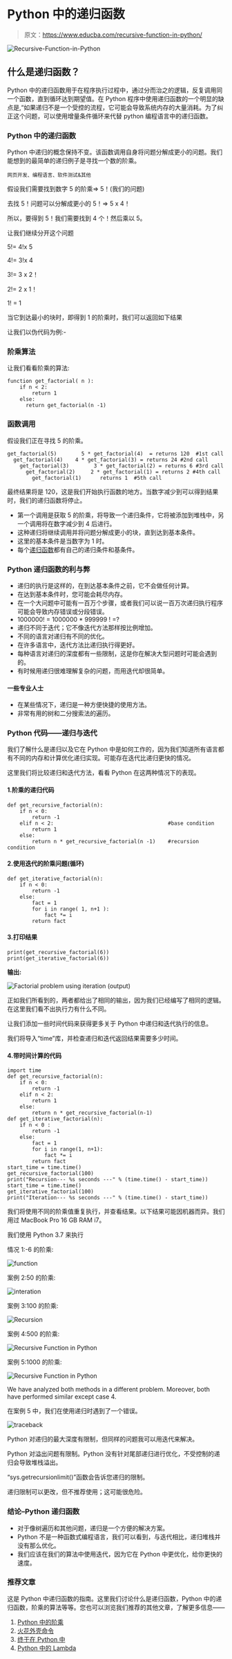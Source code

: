# Python 中的递归函数

> 原文：<https://www.educba.com/recursive-function-in-python/>

![Recursive-Function-in-Python](img/f2938d8462cb1f1d866a050c6b3ddc46.png)



## 什么是递归函数？

Python 中的递归函数用于在程序执行过程中，通过分而治之的逻辑，反复调用同一个函数，直到循环达到期望值。在 Python 程序中使用递归函数的一个明显的缺点是,“如果递归不是一个受控的流程，它可能会导致系统内存的大量消耗。为了纠正这个问题，可以使用增量条件循环来代替 python 编程语言中的递归函数。

### Python 中的递归函数

Python 中递归的概念保持不变。该函数调用自身将问题分解成更小的问题。我们能想到的最简单的递归例子是寻找一个数的阶乘。

<small>网页开发、编程语言、软件测试&其他</small>

假设我们需要找到数字 5 的阶乘=> 5！(我们的问题)

去找 5！问题可以分解成更小的 5！=> 5 x 4！

所以，要得到 5！我们需要找到 4 个！然后乘以 5。

让我们继续分开这个问题

5!= 4!x 5

4!= 3!x 4

3!= 3 x 2！

2!= 2 x 1！

1! = 1

当它到达最小的块时，即得到 1 的阶乘时，我们可以返回如下结果

让我们以伪代码为例:-

### 阶乘算法

让我们看看阶乘的算法:

```
function get_factorial( n ):
    if n < 2:
        return 1
    else:
      return get_factorial(n -1)
```

### 函数调用

假设我们正在寻找 5 的阶乘。

```
get_factorial(5)		5 * get_factorial(4)  = returns 120  #1st call
  get_factorial(4)	  4 * get_factorial(3) = returns 24 #2nd call
    get_factorial(3)	    3 * get_factorial(2) = returns 6 #3rd call
      get_factorial(2)     2 * get_factorial(1) = returns 2 #4th call
        get_factorial(1)	  returns 1  #5th call
```

最终结果将是 120，这是我们开始执行函数的地方。当数字减少到可以得到结果时，我们的递归函数将停止。

*   第一个调用是获取 5 的阶乘，将导致一个递归条件，它将被添加到堆栈中，另一个调用将在数字减少到 4 后进行。
*   这种递归将继续调用并将问题分解成更小的块，直到达到基本条件。
*   这里的基本条件是当数字为 1 时。
*   每个[递归函数](https://www.educba.com/recursive-function-in-c/)都有自己的递归条件和基条件。

### Python 递归函数的利与弊

*   递归的执行是这样的，在到达基本条件之前，它不会做任何计算。
*   在达到基本条件时，您可能会耗尽内存。
*   在一个大问题中可能有一百万个步骤，或者我们可以说一百万次递归执行程序可能会导致内存错误或分段错误。
*   1000000! = 1000000 * 999999 ! =?
*   递归不同于迭代；它不像迭代方法那样按比例增加。
*   不同的语言对递归有不同的优化。
*   在许多语言中，迭代方法比递归执行得更好。
*   每种语言对递归的深度都有一些限制，这是你在解决大型问题时可能会遇到的。
*   有时候用递归很难理解复杂的问题，而用迭代却很简单。

#### 一些专业人士

*   在某些情况下，递归是一种方便快捷的使用方法。
*   非常有用的树和二分搜索法的遍历。

### Python 代码——递归与迭代

我们了解什么是递归以及它在 Python 中是如何工作的，因为我们知道所有语言都有不同的内存和计算优化递归实现。可能存在迭代比递归更快的情况。

这里我们将比较递归和迭代方法，看看 Python 在这两种情况下的表现。

#### 1.阶乘的递归代码

```
def get_recursive_factorial(n):
    if n < 0:
        return -1
    elif n < 2:                                     #base condition
        return 1
    else:
        return n * get_recursive_factorial(n -1)    #recursion condition
```

#### 2.使用迭代的阶乘问题(循环)

```
def get_iterative_factorial(n):
    if n < 0:
        return -1
    else:
        fact = 1
        for i in range( 1, n+1 ):
            fact *= i
        return fact
```

#### 3.打印结果

```
print(get_recursive_factorial(6))
print(get_iterative_factorial(6))
```

**输出:**

![Factorial problem using iteration (output)](img/00f6244d96fb9caf88f03335677a06e6.png)



正如我们所看到的，两者都给出了相同的输出，因为我们已经编写了相同的逻辑。在这里我们看不出执行力有什么不同。

让我们添加一些时间代码来获得更多关于 Python 中递归和迭代执行的信息。

我们将导入“time”库，并检查递归和迭代返回结果需要多少时间。

#### 4.带时间计算的代码

```
import time
def get_recursive_factorial(n):
    if n < 0:
        return -1
    elif n < 2:
        return 1
    else:
        return n * get_recursive_factorial(n-1)
def get_iterative_factorial(n):
    if n < 0 :
        return -1
    else:
        fact = 1
        for i in range(1, n+1): 
            fact *= i
        return fact
start_time = time.time()
get_recursive_factorial(100)
print("Recursion--- %s seconds ---" % (time.time() - start_time))
start_time = time.time()
get_iterative_factorial(100)
print("Iteration--- %s seconds ---" % (time.time() - start_time))
```

我们将使用不同的阶乘值重复执行，并查看结果。以下结果可能因机器而异。我们用过 MacBook Pro 16 GB RAM i7。

我们使用 Python 3.7 来执行

情况 1:-6 的阶乘:

![function](img/465ed1d9bcb24231e92022a78fcb28d0.png)



案例 2:50 的阶乘:

![interation](img/638f822d64d31f274544a376516b1c15.png)



案例 3:100 的阶乘:

![Recursion](img/7237f1f895c61fe1b1a89b40de5a0465.png)



案例 4:500 的阶乘:

![Recursive Function in Python](img/7a0b1cd64c380256b69140477377e299.png)



案例 5:1000 的阶乘:

![Recursive Function in Python](img/4e1cf577f617006e99ebb79af692da25.png)



We have analyzed both methods in a different problem. Moreover, both have performed similar except case 4.

在案例 5 中，我们在使用递归时遇到了一个错误。

![traceback](img/31286e8a3ef88c4775412663deffb180.png)



Python 对递归的最大深度有限制，但同样的问题我可以用迭代来解决。

Python 对溢出问题有限制。Python 没有针对尾部递归进行优化，不受控制的递归会导致堆栈溢出。

“sys.getrecursionlimit()”函数会告诉您递归的限制。

递归限制可以更改，但不推荐使用；这可能很危险。

### 结论–Python 递归函数

*   对于像树遍历和其他问题，递归是一个方便的解决方案。
*   Python 不是一种函数式编程语言，我们可以看到，与迭代相比，递归堆栈并没有那么优化。
*   我们应该在我们的算法中使用迭代，因为它在 Python 中更优化，给你更快的速度。

### 推荐文章

这是 Python 中递归函数的指南。这里我们讨论什么是递归函数，Python 中的递归函数，阶乘的算法等等。您也可以浏览我们推荐的其他文章，了解更多信息——

1.  [Python 中的阶乘](https://www.educba.com/factorial-in-python/)
2.  [火花外壳命令](https://www.educba.com/spark-shell-commands/)
3.  [终于在 Python 中](https://www.educba.com/finally-in-python/)
4.  [Python 中的 Lambda](https://www.educba.com/lambda-in-python/)





